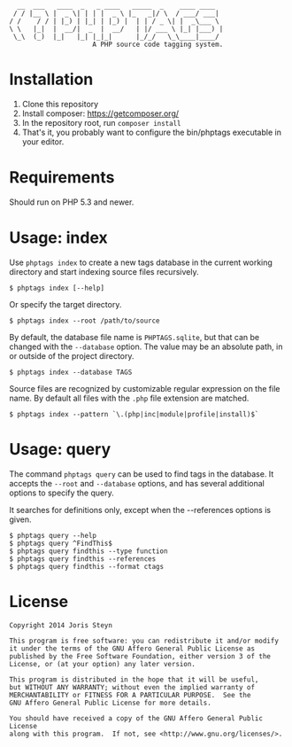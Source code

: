       __  ___   ____  _   _ ____   _____  _    ____ ____
     / / |__ \ |  _ \| | | |  _ \ |_   _|/ \  / ___/ ___|
    / /    / / | |_) | |_| | |_) |  | | / _ \| |  _\___ \
    \ \   |_|  |  __/|  _  |  __/   | |/ ___ \ |_| |___) |
     \_\  (_)  |_|   |_| |_|_|      |_/_/   \_\____|____/
                         A PHP source code tagging system.

# Installation
1. Clone this repository
2. Install composer: https://getcomposer.org/
3. In the repository root, run `composer install`
4. That's it, you probably want to configure the bin/phptags executable in your editor.

# Requirements
Should run on PHP 5.3 and newer.

# Usage: index
Use `phptags index` to create a new tags database in the current working directory and start indexing source files recursively.

```
$ phptags index [--help]
```

Or specify the target directory.

```
$ phptags index --root /path/to/source
```

By default, the database file name is `PHPTAGS.sqlite`, but that can be changed with the `--database` option. The value may be an absolute path, in or outside of the project directory.

```
$ phptags index --database TAGS
```

Source files are recognized by customizable regular expression on the file name. By default all files with the `.php` file extension are matched.

```
$ phptags index --pattern `\.(php|inc|module|profile|install)$`
```

# Usage: query
The command `phptags query` can be used to find tags in the database. It accepts the `--root` and `--database` options, and has several additional options to specify the query.

It searches for definitions only, except when the --references options is given.

```
$ phptags query --help
$ phptags query ^FindThis$
$ phptags query findthis --type function
$ phptags query findthis --references
$ phptags query findthis --format ctags
```

# License
    Copyright 2014 Joris Steyn

    This program is free software: you can redistribute it and/or modify
    it under the terms of the GNU Affero General Public License as
    published by the Free Software Foundation, either version 3 of the
    License, or (at your option) any later version.

    This program is distributed in the hope that it will be useful,
    but WITHOUT ANY WARRANTY; without even the implied warranty of
    MERCHANTABILITY or FITNESS FOR A PARTICULAR PURPOSE.  See the
    GNU Affero General Public License for more details.

    You should have received a copy of the GNU Affero General Public License
    along with this program.  If not, see <http://www.gnu.org/licenses/>.
